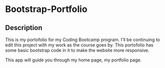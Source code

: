 # Bootstrap-Portfolio

## Description

This is my portofolio for my Coding Bootcamp program. I'll be continuing to edit this project with my work as the course goes by. This portofolio has some basic bootstrap code in it to make the website more responsive. 

This app will guide you through my home page, my portfolio page.
